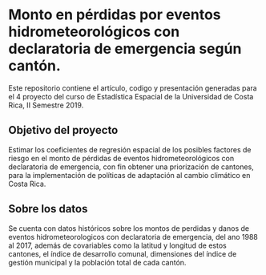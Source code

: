 # Monto en pérdidas por eventos hidrometeorológicos con declaratoria de emergencia según cantón.

Este repositorio contiene el artículo, codigo y presentación generadas para el 4 proyecto del curso de Estadística Espacial de la Universidad de Costa Rica, II Semestre 2019.

## Objetivo del proyecto
Estimar  los coeficientes  de  regresión  espacial  de  los  posibles factores  de  riesgo  en  el  monto  de  pérdidas  de eventos  hidrometeorológicos  con  declaratoria  de emergencia,  con  fin  obtener  una  priorización  de cantones, para la implementación de políticas de adaptación al cambio climático en Costa Rica.

## Sobre los datos
Se  cuenta con datos históricos sobre los montos de perdidas y danos de eventos hidrometeorologicos con declaratoria  de  emergencia,  del  ano  1988  al  2017, además de covariables como la latitud y longitud de estos cantones, el índice de desarrollo comunal, dimensiones del índice de gestión municipal y la población total de cada cantón.




